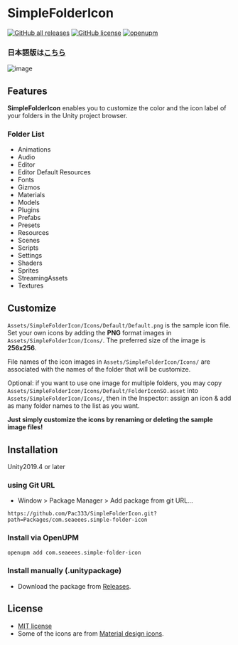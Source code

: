 # SimpleFolderIcon

[![GitHub all releases](https://img.shields.io/github/downloads/SeaeeesSan/SimpleFolderIcon/total)](https://github.com/SeaeeesSan/SimpleFolderIcon/releases)
[![GitHub license](https://img.shields.io/github/license/SeaeeesSan/SimpleFolderIcon)](https://github.com/SeaeeesSan/SimpleFolderIcon/blob/master/LICENSE)
[![openupm](https://img.shields.io/npm/v/com.seaeees.simple-folder-icon?label=openupm&registry_uri=https://package.openupm.com)](https://openupm.com/packages/com.seaeees.simple-folder-icon/)

### 日本語版は[こちら](README_jp.md)

![image](https://github.com/user-attachments/assets/dc74f5c8-680e-427b-bc69-fe61ecf8bc0e)


## Features

**SimpleFolderIcon** enables you to customize the color and the icon label of your folders in the Unity project browser.

### Folder List

- Animations
- Audio
- Editor
- Editor Default Resources
- Fonts
- Gizmos
- Materials
- Models
- Plugins
- Prefabs
- Presets
- Resources
- Scenes
- Scripts
- Settings
- Shaders
- Sprites
- StreamingAssets
- Textures

## Customize

`Assets/SimpleFolderIcon/Icons/Default/Default.png` is the sample icon file.
Set your own icons by adding the **PNG** format images in `Assets/SimpleFolderIcon/Icons/`.
The preferred size of the image is **256x256**.

File names of the icon images in `Assets/SimpleFolderIcon/Icons/` are associated with the names of the folder that will be customize.

Optional: if you want to use one image for multiple folders, you may copy `Assets/SimpleFolderIcon/Icons/Default/FolderIconSO.asset` into `Assets/SimpleFolderIcon/Icons/`, then in the Inspector: assign an icon & add as many folder names to the list as you want.

**Just simply customize the icons by renaming or deleting the sample image files!**


 
## Installation
Unity2019.4 or later

### using Git URL
- Window > Package Manager > Add package from git URL...

```
https://github.com/Pac333/SimpleFolderIcon.git?path=Packages/com.seaeees.simple-folder-icon
```

### Install via OpenUPM
```bash
openupm add com.seaeees.simple-folder-icon
```

### Install manually (.unitypackage)
- Download the package from [Releases](https://github.com/SeaeeesSan/SimpleFolderIcon/releases).

 
## License
 
- [MIT license](https://github.com/SeaeeesSan/SimpleFolderIcon/blob/master/LICENSE)
- Some of the icons are from [Material design icons](https://fonts.google.com/icons).
